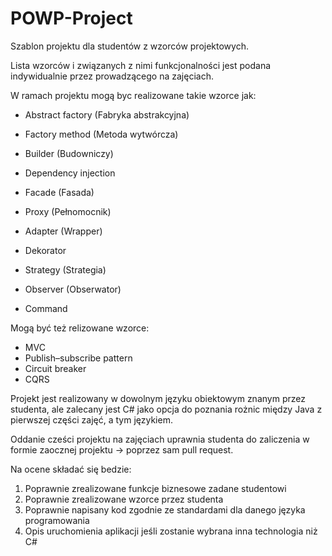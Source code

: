 # POWP-Project

Szablon projektu dla studentów z wzorców projektowych. 

Lista wzorców i związanych z nimi funkcjonalności jest podana indywidualnie przez prowadzącego na zajęciach.

W ramach projektu mogą byc realizowane takie wzorce jak:
* Abstract factory (Fabryka abstrakcyjna)
* Factory method (Metoda wytwórcza)
* Builder (Budowniczy)
* Dependency injection

* Facade (Fasada)
* Proxy (Pełnomocnik)
* Adapter (Wrapper)
* Dekorator

* Strategy (Strategia)
* Observer (Obserwator)
* Command

Mogą być też relizowane wzorce: 
* MVC
* Publish–subscribe pattern
* Circuit breaker
* CQRS

Projekt jest realizowany w dowolnym języku obiektowym znanym przez studenta, ale zalecany jest C# jako opcja do poznania rożnic między Java z pierwszej części zajęć, a tym językiem. 

Oddanie cześci projektu na zajęciach uprawnia studenta do zaliczenia w formie zaocznej projektu -> poprzez sam pull request.

Na ocene składać się bedzie:
1. Poprawnie zrealizowane funkcje biznesowe zadane studentowi
2. Poprawnie zrealizowane wzorce przez studenta
3. Poprawnie napisany kod zgodnie ze standardami dla danego języka programowania
4. Opis uruchomienia aplikacji jeśli zostanie wybrana inna technologia niż C#
